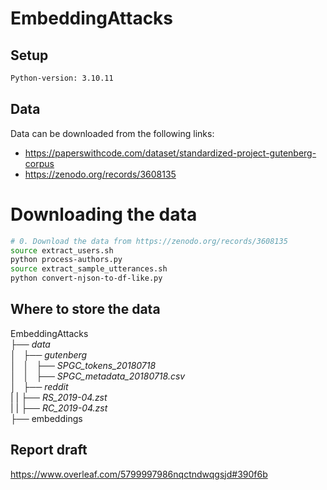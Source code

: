 # EmbeddingAttacks

## Setup

```bash
Python-version: 3.10.11
```

## Data
Data can be downloaded from the following links: 

- https://paperswithcode.com/dataset/standardized-project-gutenberg-corpus
- https://zenodo.org/records/3608135

# Downloading the data

```bash
# 0. Download the data from https://zenodo.org/records/3608135
source extract_users.sh
python process-authors.py
source extract_sample_utterances.sh
python convert-njson-to-df-like.py
```

## Where to store the data
EmbeddingAttacks \
├── *data* \
│   ├── *gutenberg* \
│   │   ├── *SPGC_tokens_20180718* \
│   │   ├── *SPGC_metadata_20180718.csv* \
│   ├── *reddit* \
|   |   ├── *RS_2019-04.zst* \
|   |   ├── *RC_2019-04.zst* \
├── embeddings 

## Report draft
https://www.overleaf.com/5799997986nqctndwqgsjd#390f6b
